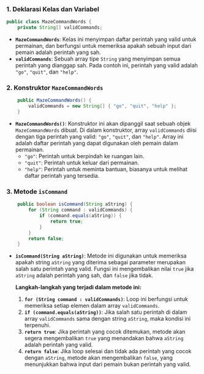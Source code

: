 ### 1. **Deklarasi Kelas dan Variabel**
```java
public class MazeCommandWords {
    private String[] validCommands;
```
- **`MazeCommandWords`**: Kelas ini menyimpan daftar perintah yang valid untuk permainan, dan berfungsi untuk memeriksa apakah sebuah input dari pemain adalah perintah yang sah.
- **`validCommands`**: Sebuah array tipe `String` yang menyimpan semua perintah yang dianggap sah. Pada contoh ini, perintah yang valid adalah `"go"`, `"quit"`, dan `"help"`.

### 2. **Konstruktor `MazeCommandWords`**
```java
    public MazeCommandWords() {
        validCommands = new String[] { "go", "quit", "help" };
    }
```
- **`MazeCommandWords()`**: Konstruktor ini akan dipanggil saat sebuah objek `MazeCommandWords` dibuat. Di dalam konstruktor, array `validCommands` diisi dengan tiga perintah yang valid: `"go"`, `"quit"`, dan `"help"`. Array ini adalah daftar perintah yang dapat digunakan oleh pemain dalam permainan.
  - `"go"`: Perintah untuk berpindah ke ruangan lain.
  - `"quit"`: Perintah untuk keluar dari permainan.
  - `"help"`: Perintah untuk meminta bantuan, biasanya untuk melihat daftar perintah yang tersedia.

### 3. **Metode `isCommand`**
```java
    public boolean isCommand(String aString) {
        for (String command : validCommands) {
            if (command.equals(aString)) {
                return true;
            }
        }
        return false;
    }
```
- **`isCommand(String aString)`**: Metode ini digunakan untuk memeriksa apakah string `aString` yang diterima sebagai parameter merupakan salah satu perintah yang valid. Fungsi ini mengembalikan nilai `true` jika `aString` adalah perintah yang sah, dan `false` jika tidak.

  **Langkah-langkah yang terjadi dalam metode ini:**
  1. **`for (String command : validCommands)`**: Loop ini berfungsi untuk memeriksa setiap elemen dalam array `validCommands`.
  2. **`if (command.equals(aString))`**: Jika salah satu perintah di dalam array `validCommands` sama dengan string `aString`, maka kondisi ini terpenuhi.
  3. **`return true`**: Jika perintah yang cocok ditemukan, metode akan segera mengembalikan `true` yang menandakan bahwa `aString` adalah perintah yang valid.
  4. **`return false`**: Jika loop selesai dan tidak ada perintah yang cocok dengan `aString`, metode akan mengembalikan `false`, yang menunjukkan bahwa input dari pemain bukan perintah yang valid.
